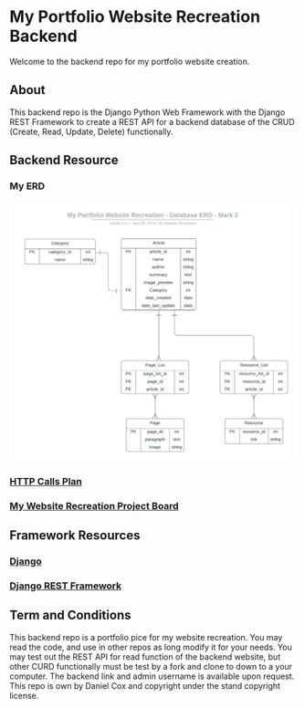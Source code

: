 # My Portfolio Website Recreation Backend

Welcome to the backend repo for my portfolio website creation.

## About
This backend repo is the Django Python Web Framework with the Django REST Framework to create a REST API for a backend database of the CRUD (Create, Read, Update, Delete) functionally.

## Backend Resource  
### My ERD
![My ERD Mark 2](Plans/ERD/myPortfolioWebsiteRecreationDatabaseERDMark2.jpg)

### [HTTP Calls Plan](Plans/backendPlanMark3.2.txt)

### [My Website Recreation Project Board](https://github.com/users/DangerousDaniel/projects/3)

## Framework Resources
### [Django](https://www.djangoproject.com/) 
### [Django REST Framework](https://www.django-rest-framework.org/)

## Term and Conditions
This backend repo is a portfolio pice for my website recreation. You may read the code, and use in other repos as long modify it for your needs. You may test out the REST API for read function of the backend website, but other CURD functionally must be test by a fork and clone to down to a your computer. The backend link and admin username is available upon request. This repo is own by Daniel Cox and copyright under the stand copyright license.

